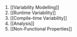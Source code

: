 1. [[Variability Modelling]]
2. [[Runtime Variability]]
3. [[Compile-time Variability]]
4. [[Analysis]]
5. [[Non-Functional Properties]]
